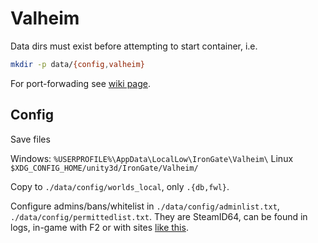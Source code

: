 # Valheim

Data dirs must exist before attempting to start container, i.e.

```sh
mkdir -p data/{config,valheim}
```

For port-forwading see [wiki page](https://valheim.fandom.com/wiki/Valheim_Dedicated_Server#Step_3:_Port_Forwarding_/_Remote_Access).

## Config

Save files

Windows: `%USERPROFILE%\AppData\LocalLow\IronGate\Valheim\`
Linux `$XDG_CONFIG_HOME/unity3d/IronGate/Valheim/`

Copy to `./data/config/worlds_local`, only `.{db,fwl}`.

Configure admins/bans/whitelist in `./data/config/adminlist.txt`, `./data/config/permittedlist.txt`.
They are SteamID64, can be found in logs, in-game with F2 or with sites [like this](https://www.steamidfinder.com/).
